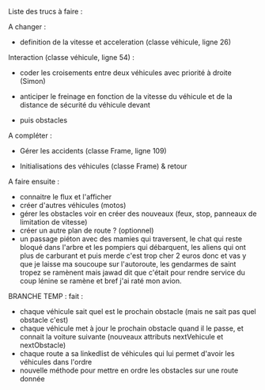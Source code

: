 Liste des trucs à faire : 

A changer :
- definition de la vitesse et acceleration (classe véhicule, ligne 26)

Interaction (classe véhicule, ligne 54) : 
- coder les croisements entre deux véhicules avec priorité à droite (Simon)
- anticiper le freinage en fonction de la vitesse du véhicule et de la distance de sécurité du véhicule devant

- puis obstacles

A compléter : 
- Gérer les accidents (classe Frame, ligne 109)

- Initialisations des véhicules (classe Frame) & retour

A faire ensuite : 
- connaitre le flux et l'afficher 
- créer d'autres véhicules (motos)
- gérer les obstacles voir en créer des nouveaux (feux, stop, panneaux de limitation de vitesse) 
- créer un autre plan de route ? (optionnel)
- un passage piéton avec des mamies qui traversent, le chat qui reste bloqué dans l'arbre et les pompiers qui débarquent, 
les aliens qui ont plus de carburant et puis merde c'est trop cher 2 euros donc et vas y que je laisse ma soucoupe sur l'autoroute, 
les gendarmes de saint tropez se ramènent mais jawad dit que c'était pour rendre service du coup lénine se ramène et bref j'ai raté mon avion.

BRANCHE TEMP :
fait :
- chaque véhicule sait quel est le prochain obstacle (mais ne sait pas quel obstacle c'est)
- chaque véhicule met à jour le prochain obstacle quand il le passe, et connait la voiture suivante (nouveaux attributs nextVehicule et nextObstacle)
- chaque route a sa linkedlist de véhicules qui lui permet d'avoir les véhicules dans l'ordre
- nouvelle méthode pour mettre en ordre les obstacles sur une route donnée
